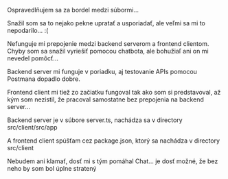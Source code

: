Ospravedlňujem sa za bordel medzi súbormi...

Snažil som sa to nejako pekne upratať a usporiadať, ale veľmi sa mi to nepodarilo... :(

Nefunguje mi prepojenie medzi backend serverom a frontend clientom.
Chyby som sa snažil vyriešiť pomocou chatbota, ale bohužiaľ ani on mi nevedel pomôcť...

Backend server mi funguje v poriadku, aj testovanie APIs pomocou Postmana dopadlo dobre.

Frontend client mi tiež zo začiatku fungoval tak ako som si predstavoval, až kým som nezistil, že pracoval samostatne bez prepojenia na backend server...

Backend server je v súbore server.ts, nachádza sa v directory src/client/src/app

A frontend client spúšťam cez package.json, ktorý sa nachádza v directory src/client

Nebudem ani klamať, dosť mi s tým pomáhal Chat... je dosť možné, že bez neho by som bol úplne stratený